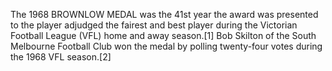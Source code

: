 The 1968 BROWNLOW MEDAL was the 41st year the award was presented to the player adjudged the fairest and best player during the Victorian Football League (VFL) home and away season.[1] Bob Skilton of the South Melbourne Football Club won the medal by polling twenty-four votes during the 1968 VFL season.[2]
